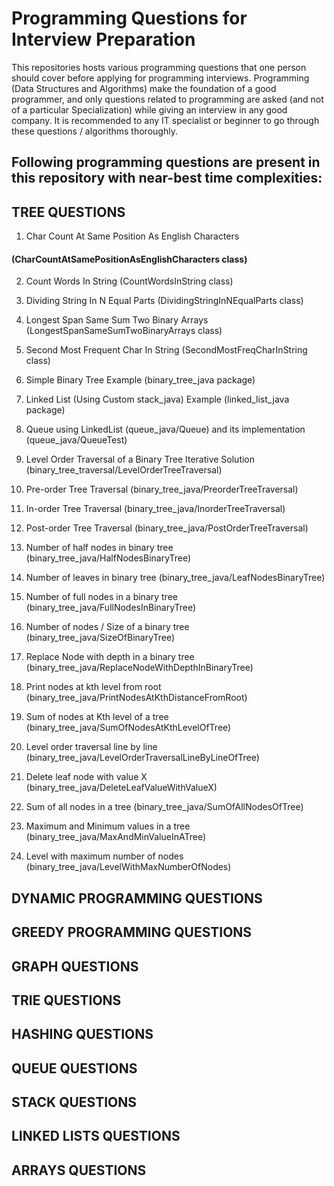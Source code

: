 # Programming Questions for Interview Preparation

This repositories hosts various programming questions that one person should cover before applying for programming interviews. Programming (Data Structures and Algorithms) make the foundation of a good programmer, and only questions related to programming are asked (and not of a particular Specialization) while giving an interview in any good company. It is recommended to any IT specialist or beginner to go through these questions / algorithms thoroughly.

## Following programming questions are present in this repository with near-best time complexities:

## TREE QUESTIONS

1. Char Count At Same Position As English Characters
  #### (CharCountAtSamePositionAsEnglishCharacters class)
  
2. Count Words In String 
  (CountWordsInString class)
  
3. Dividing String In N Equal Parts 
  (DividingStringInNEqualParts class)
  
4. Longest Span Same Sum Two Binary Arrays 
  (LongestSpanSameSumTwoBinaryArrays class)
  
5. Second Most Frequent Char In String 
  (SecondMostFreqCharInString class)
  
6. Simple Binary Tree Example 
  (binary_tree_java package)
  
7. Linked List 
  (Using Custom stack_java) 
  Example 
  (linked_list_java package)
  
8. Queue using LinkedList (queue_java/Queue) 
   and its implementation (queue_java/QueueTest)
   
9. Level Order Traversal of a Binary Tree Iterative Solution 
   (binary_tree_traversal/LevelOrderTreeTraversal)
   
10. Pre-order Tree Traversal 
    (binary_tree_java/PreorderTreeTraversal)
    
11. In-order Tree Traversal 
    (binary_tree_java/InorderTreeTraversal)
    
12. Post-order Tree Traversal 
    (binary_tree_java/PostOrderTreeTraversal)
    
13. Number of half nodes in binary tree 
    (binary_tree_java/HalfNodesBinaryTree)
    
14. Number of leaves in binary tree 
    (binary_tree_java/LeafNodesBinaryTree)
    
15. Number of full nodes in a binary tree 
    (binary_tree_java/FullNodesInBinaryTree)
    
16. Number of nodes / Size of a binary tree 
    (binary_tree_java/SizeOfBinaryTree)
    
17. Replace Node with depth in a binary tree 
    (binary_tree_java/ReplaceNodeWithDepthInBinaryTree)
    
18. Print nodes at kth level from root 
    (binary_tree_java/PrintNodesAtKthDistanceFromRoot)
    
19. Sum of nodes at Kth level of a tree 
    (binary_tree_java/SumOfNodesAtKthLevelOfTree)
    
20. Level order traversal line by line 
    (binary_tree_java/LevelOrderTraversalLineByLineOfTree)
    
21. Delete leaf node with value X 
    (binary_tree_java/DeleteLeafValueWithValueX)
    
22. Sum of all nodes in a tree 
    (binary_tree_java/SumOfAllNodesOfTree)
    
23. Maximum and Minimum values in a tree 
    (binary_tree_java/MaxAndMinValueInATree)
    
24. Level with maximum number of nodes 
    (binary_tree_java/LevelWithMaxNumberOfNodes)
    
## DYNAMIC PROGRAMMING QUESTIONS

## GREEDY PROGRAMMING QUESTIONS

## GRAPH QUESTIONS

## TRIE QUESTIONS

## HASHING QUESTIONS

## QUEUE QUESTIONS

## STACK QUESTIONS

## LINKED LISTS QUESTIONS

## ARRAYS QUESTIONS
